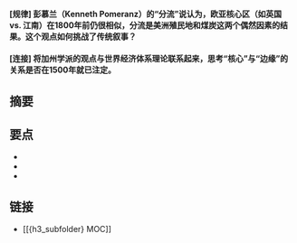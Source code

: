 #### [规律] 彭慕兰（Kenneth Pomeranz）的“分流”说认为，欧亚核心区（如英国 vs. 江南）在1800年前仍很相似，分流是美洲殖民地和煤炭这两个偶然因素的结果。这个观点如何挑战了传统叙事？


#### [连接] 将加州学派的观点与世界经济体系理论联系起来，思考“核心”与“边缘”的关系是否在1500年就已注定。


## 摘要


## 要点

- 
- 
- 

## 链接

- [[{h3_subfolder} MOC]]
